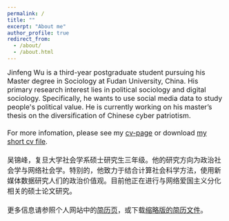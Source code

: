 ```yaml
---
permalink: /
title: ""
excerpt: "About me"
author_profile: true
redirect_from: 
  - /about/
  - /about.html
---
```


<font size="3">
Jinfeng Wu is a third-year postgraduate student pursuing his Master degree in Sociology at Fudan University, China. His primary research interest lies in political sociology and digital sociology. Specifically, he wants to use social media data to study people's political value. He is currently working on his master’s thesis on the diversification of Chinese cyber patriotism.<br>
<br>
For more infomation, please see my <a href="https://wujinfeng0715.github.io/cv/">cv-page</a> or download <a href="https://wujinfeng0715.github.io//files/CV-JinfengWu-20200912.pdf">my short cv file</a>.<br>
<br>
吴锦峰，复旦大学社会学系硕士研究生三年级。他的研究方向为政治社会学与网络社会学。特别的，他致力于结合计算社会科学方法，使用新媒体数据研究人们的政治价值观。目前他正在进行与网络爱国主义分化相关的硕士论文研究。<br>
<br>
更多信息请参照个人网站中的<a href="https://wujinfeng0715.github.io/cv/">简历页</a>，或下载<a href="https://wujinfeng0715.github.io//files/科研履历-吴锦峰-20200912.pdf">缩略版的简历文件</a>。
</font>



